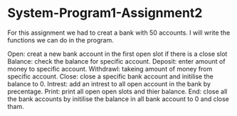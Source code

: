 # System-Program1-Assignment2

For this assignment we had to creat a bank with 50 accounts.
I will write the functions we can do in the program.

Open: creat a new bank account in the first open slot if there is a close slot
Balance: check the balance for specific account.
Deposit: enter amount of money to specific account.
Withdrawl: takeing amount of money from specific account.
Close: close a specific bank account and initilise the balance to 0.
Intrest: add an intrest to all open account in the bank by precentage.
Print: print all open open slots and thier balance.
End: close all the bank accounts by initilise the balance in all bank account to 0 and close tham.

